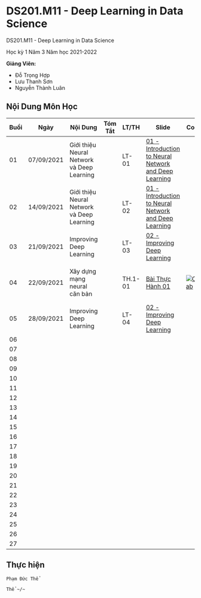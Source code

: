 # DS201.M11 - Deep Learning in Data Science


DS201.M11 - Deep Learning in Data Science

Học kỳ 1 Năm 3 Năm học 2021-2022 

**Giảng Viên:** 
- Đỗ Trọng Hợp
- Lưu Thanh Sơn
- Nguyễn Thành Luân

## Nội Dung Môn Học

| Buổi | Ngày | Nội Dung | Tóm Tắt | LT/TH | Slide | Code | Video Record |
| ----- | ----- | ----- | ----- | ----- | ----- | ----- | ----- |
| 01 | 07/09/2021 | Giới thiệu Neural Network và Deep Learning |  | LT-01 | [01 - Introduction to Neural Network and Deep Learning](https://github.com/PhamThe-KHDL/DS201.M11-Deep-Learning-in-Data-Science/blob/main/L%C3%9D%20THUY%E1%BA%BET/01%20-%20Introduction%20to%20Neural%20Network%20and%20Deep%20Learning.pdf) |  | [01 - Giới thiệu Neural Network và Deep Learning](https://youtu.be/6m_jgWAWIZc) |
| 02 | 14/09/2021 | Giới thiệu Neural Network và Deep Learning |  | LT-02 | [01 - Introduction to Neural Network and Deep Learning](https://github.com/PhamThe-KHDL/DS201.M11-Deep-Learning-in-Data-Science/blob/main/L%C3%9D%20THUY%E1%BA%BET/01%20-%20Introduction%20to%20Neural%20Network%20and%20Deep%20Learning.pdf) |  | [02 - Giới thiệu Neural Network và Deep Learning](https://youtu.be/nCrmWL0Y7yA) |
| 03 | 21/09/2021 | Improving Deep Learning |  | LT-03 | [02 - Improving Deep Learning](https://github.com/PhamThe-KHDL/DS201.M11-Deep-Learning-in-Data-Science/blob/main/L%C3%9D%20THUY%E1%BA%BET/02%20-%20Improving_DeepLearning.pdf) |  | [03 - Improving Deep Learning](https://youtu.be/AHK-mXgMO0Q) |
| 04 | 22/09/2021 | Xây dựng mạng neural căn bản |  | TH.1-01 | [Bài Thực Hành 01](https://github.com/PhamThe-KHDL/DS201.M11-Deep-Learning-in-Data-Science/blob/main/TH%E1%BB%B0C%20H%C3%80NH/T%C3%80I%20LI%E1%BB%86U%20TH%E1%BB%B0C%20H%C3%80NH/Bai%20thuc%20hanh%201.pdf) | [![Colab](https://colab.research.google.com/assets/colab-badge.svg)](https://colab.research.google.com/drive/1U8rvf-PX2qLDtYtoOq-l8Oj7E7P80oSw?usp=sharing) | [Lab01 - Xây dựng mạng neural căn bản](https://youtu.be/kSBaKHD1HOI) |
| 05 | 28/09/2021 | Improving Deep Learning |  | LT-04 | [02 - Improving Deep Learning](https://github.com/PhamThe-KHDL/DS201.M11-Deep-Learning-in-Data-Science/blob/main/L%C3%9D%20THUY%E1%BA%BET/02%20-%20Improving_DeepLearning.pdf) |  | [04 - Improving Deep Learning](https://youtu.be/YMSx3Eb_M6M) |
| 06 |  |  |  |  |  |  |  |
| 07 |  |  |  |  |  |  |  |
| 08 |  |  |  |  |  |  |  |
| 09 |  |  |  |  |  |  |  |
| 10 |  |  |  |  |  |  |  |
| 11 |  |  |  |  |  |  |  |
| 12 |  |  |  |  |  |  |  |
| 13 |  |  |  |  |  |  |  |
| 14 |  |  |  |  |  |  |  |
| 15 |  |  |  |  |  |  |  |
| 16 |  |  |  |  |  |  |  |
| 17 |  |  |  |  |  |  |  |
| 18 |  |  |  |  |  |  |  |
| 19 |  |  |  |  |  |  |  |
| 20 |  |  |  |  |  |  |  |
| 21 |  |  |  |  |  |  |  |
| 22 |  |  |  |  |  |  |  |
| 23 |  |  |  |  |  |  |  |
| 24 |  |  |  |  |  |  |  |
| 25 |  |  |  |  |  |  |  |
| 26 |  |  |  |  |  |  |  |
| 27 |  |  |  |  |  |  |  |

## Thực hiện

```
Phạm Đức Thể

Thể ~/~
```



